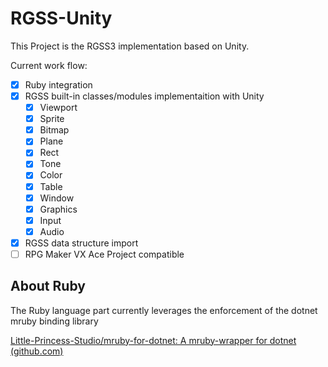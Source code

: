 # RGSS-Unity

This Project is the RGSS3 implementation based on Unity.

Current work flow:

* [X] Ruby integration
* [X] RGSS built-in classes/modules implementaition with Unity
  * [X] Viewport
  * [X] Sprite
  * [X] Bitmap
  * [X] Plane
  * [X] Rect
  * [X] Tone
  * [X] Color
  * [X] Table
  * [X] Window
  * [X] Graphics
  * [X] Input
  * [X] Audio
* [X] RGSS data structure import
* [ ] RPG Maker VX Ace Project compatible

## About Ruby

The Ruby language part currently leverages the enforcement of the dotnet mruby binding library

[Little-Princess-Studio/mruby-for-dotnet: A mruby-wrapper for dotnet (github.com)](https://github.com/Little-Princess-Studio/mruby-for-dotnet)
